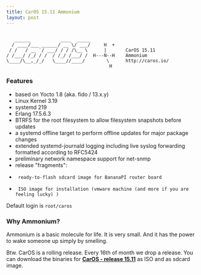 ```yaml
---
title: CarOS 15.11 Ammonium
layout: post
---
```


~~~

   ______           ____  _____
  / ____/___ ______/ __ \/ ___/     H  +
 / /   / __ `/ ___/ / / /\__ \      |       CarOS 15.11
/ /___/ /_/ / /  / /_/ /___/ /  H---N--H    Ammonium
\____/\__,_/_/   \____//____/        \      http://caros.io/
                                      H

~~~

### Features

*    based on Yocto 1.8 (aka. fido / 13.x.y)
*    Linux Kernel 3.19
*    systemd 219
*    Erlang 17.5.6.3
*    BTRFS for the root filesystem to allow filesystem snapshots before updates
*    a systemd offline target to perform offline updates for major package changes
*    extended systemd-journald logging including live syslog forwarding formatted according to RFC5424
*    preliminary network namespace support for net-snmp
*    release "fragments":
  *      ready-to-flash sdcard image for BananaPI router board
  *      ISO image for installation (vmware machine (and more if you are feeling lucky) )

Default login is `root/caros`


### Why Ammonium?

Ammonium is a basic molecule for life. It is very small. And it has the power to wake someone up simply by smelling.
<!-- more -->

Btw. CarOS is a rolling release. Every 16th of month we drop a release. You can download the binaries for [**CarOS - release 15.11**][1] as ISO and as sdcard image.

[1]: https://github.com/carosio/caros-release/releases/tag/v15.11

